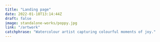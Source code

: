 ```yaml
---
title: "Landing page"
date: 2022-01-18T13:14:44Z
draft: false
image: standalone-works/poppy.jpg
link: "/artwork"
catchphrase: "Watercolour artist capturing colourful moments of joy."
---
```

